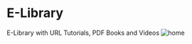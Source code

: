 # E-Library
E-Library with URL Tutorials, PDF Books and Videos
![home](https://github.com/tomdghouse/E-Library/assets/103686859/2bdac56f-67a3-47d5-9b82-357db97db7ce)
